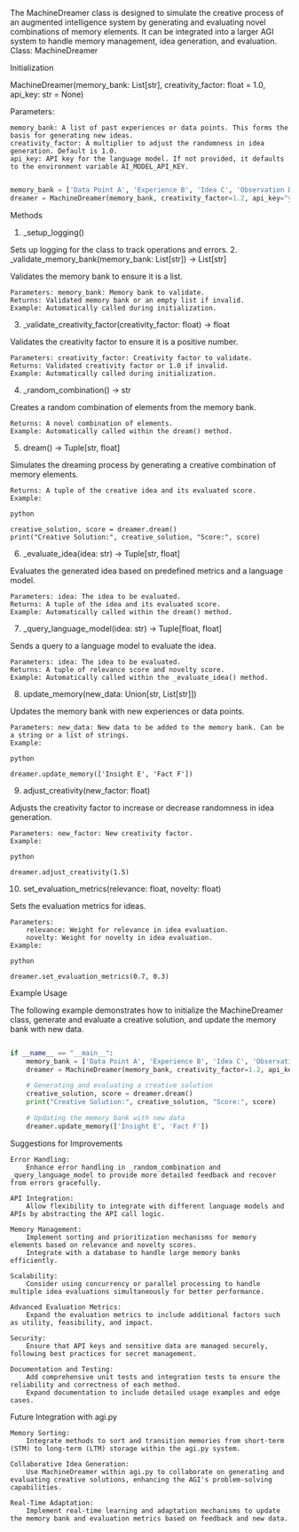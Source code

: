 The MachineDreamer class is designed to simulate the creative process of an augmented intelligence system by generating and evaluating novel combinations of memory elements. It can be integrated into a larger AGI system to handle memory management, idea generation, and evaluation.
Class: MachineDreamer

Initialization

MachineDreamer(memory_bank: List[str], creativity_factor: float = 1.0, api_key: str = None)

Parameters:

    memory_bank: A list of past experiences or data points. This forms the basis for generating new ideas.
    creativity_factor: A multiplier to adjust the randomness in idea generation. Default is 1.0.
    api_key: API key for the language model. If not provided, it defaults to the environment variable AI_MODEL_API_KEY.

```python

memory_bank = ['Data Point A', 'Experience B', 'Idea C', 'Observation D']
dreamer = MachineDreamer(memory_bank, creativity_factor=1.2, api_key="your_api_key_here")
```

Methods
1. _setup_logging()

Sets up logging for the class to track operations and errors.
2. _validate_memory_bank(memory_bank: List[str]) -> List[str]

Validates the memory bank to ensure it is a list.

    Parameters: memory_bank: Memory bank to validate.
    Returns: Validated memory bank or an empty list if invalid.
    Example: Automatically called during initialization.

3. _validate_creativity_factor(creativity_factor: float) -> float

Validates the creativity factor to ensure it is a positive number.

    Parameters: creativity_factor: Creativity factor to validate.
    Returns: Validated creativity factor or 1.0 if invalid.
    Example: Automatically called during initialization.

4. _random_combination() -> str

Creates a random combination of elements from the memory bank.

    Returns: A novel combination of elements.
    Example: Automatically called within the dream() method.

5. dream() -> Tuple[str, float]

Simulates the dreaming process by generating a creative combination of memory elements.

    Returns: A tuple of the creative idea and its evaluated score.
    Example:

    python

    creative_solution, score = dreamer.dream()
    print("Creative Solution:", creative_solution, "Score:", score)

6. _evaluate_idea(idea: str) -> Tuple[str, float]

Evaluates the generated idea based on predefined metrics and a language model.

    Parameters: idea: The idea to be evaluated.
    Returns: A tuple of the idea and its evaluated score.
    Example: Automatically called within the dream() method.

7. _query_language_model(idea: str) -> Tuple[float, float]

Sends a query to a language model to evaluate the idea.

    Parameters: idea: The idea to be evaluated.
    Returns: A tuple of relevance score and novelty score.
    Example: Automatically called within the _evaluate_idea() method.

8. update_memory(new_data: Union[str, List[str]])

Updates the memory bank with new experiences or data points.

    Parameters: new_data: New data to be added to the memory bank. Can be a string or a list of strings.
    Example:

    python

    dreamer.update_memory(['Insight E', 'Fact F'])

9. adjust_creativity(new_factor: float)

Adjusts the creativity factor to increase or decrease randomness in idea generation.

    Parameters: new_factor: New creativity factor.
    Example:

    python

    dreamer.adjust_creativity(1.5)

10. set_evaluation_metrics(relevance: float, novelty: float)

Sets the evaluation metrics for ideas.

    Parameters:
        relevance: Weight for relevance in idea evaluation.
        novelty: Weight for novelty in idea evaluation.
    Example:

    python

    dreamer.set_evaluation_metrics(0.7, 0.3)

Example Usage

The following example demonstrates how to initialize the MachineDreamer class, generate and evaluate a creative solution, and update the memory bank with new data.

```python

if __name__ == "__main__":
    memory_bank = ['Data Point A', 'Experience B', 'Idea C', 'Observation D']
    dreamer = MachineDreamer(memory_bank, creativity_factor=1.2, api_key="your_api_key_here")

    # Generating and evaluating a creative solution
    creative_solution, score = dreamer.dream()
    print("Creative Solution:", creative_solution, "Score:", score)

    # Updating the memory bank with new data
    dreamer.update_memory(['Insight E', 'Fact F'])
```

Suggestions for Improvements

    Error Handling:
        Enhance error handling in _random_combination and _query_language_model to provide more detailed feedback and recover from errors gracefully.

    API Integration:
        Allow flexibility to integrate with different language models and APIs by abstracting the API call logic.

    Memory Management:
        Implement sorting and prioritization mechanisms for memory elements based on relevance and novelty scores.
        Integrate with a database to handle large memory banks efficiently.

    Scalability:
        Consider using concurrency or parallel processing to handle multiple idea evaluations simultaneously for better performance.

    Advanced Evaluation Metrics:
        Expand the evaluation metrics to include additional factors such as utility, feasibility, and impact.

    Security:
        Ensure that API keys and sensitive data are managed securely, following best practices for secret management.

    Documentation and Testing:
        Add comprehensive unit tests and integration tests to ensure the reliability and correctness of each method.
        Expand documentation to include detailed usage examples and edge cases.

Future Integration with agi.py

    Memory Sorting:
        Integrate methods to sort and transition memories from short-term (STM) to long-term (LTM) storage within the agi.py system.

    Collaborative Idea Generation:
        Use MachineDreamer within agi.py to collaborate on generating and evaluating creative solutions, enhancing the AGI's problem-solving capabilities.

    Real-Time Adaptation:
        Implement real-time learning and adaptation mechanisms to update the memory bank and evaluation metrics based on feedback and new data.
